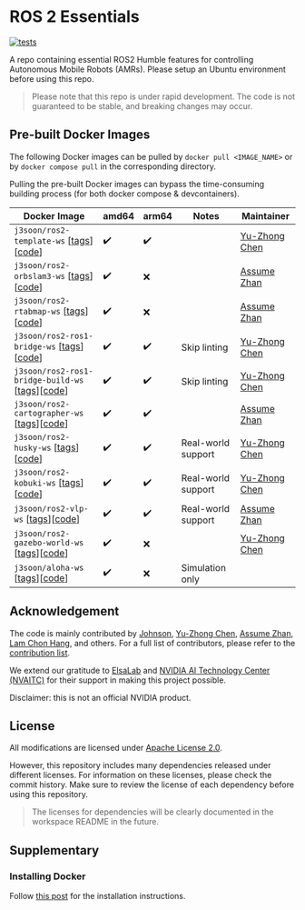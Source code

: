# ROS 2 Essentials

[![tests](https://img.shields.io/github/actions/workflow/status/j3soon/ros2-essentials/test-common.yaml?label=tests)](https://github.com/j3soon/ros2-essentials/actions/workflows/test-common.yaml)

A repo containing essential ROS2 Humble features for controlling Autonomous Mobile Robots (AMRs). Please setup an Ubuntu environment before using this repo.

> Please note that this repo is under rapid development. The code is not guaranteed to be stable, and breaking changes may occur.

## Pre-built Docker Images

The following Docker images can be pulled by `docker pull <IMAGE_NAME>` or by `docker compose pull` in the corresponding directory.

Pulling the pre-built Docker images can bypass the time-consuming building process (for both docker compose & devcontainers).

| Docker Image | amd64 | arm64 | Notes | Maintainer |
|--------------|-------|-------|-------|------------|
| `j3soon/ros2-template-ws` [[tags](https://hub.docker.com/r/j3soon/ros2-template-ws/tags)][[code](./template_ws)] | ✔️ | ✔️ | | [Yu-Zhong Chen](https://github.com/YuZhong-Chen) |
| `j3soon/ros2-orbslam3-ws` [[tags](https://hub.docker.com/r/j3soon/ros2-orbslam3-ws/tags)][[code](./orbslam3_ws)] | ✔️ | ❌ | | [Assume Zhan](https://github.com/Assume-Zhan) |
| `j3soon/ros2-rtabmap-ws` [[tags](https://hub.docker.com/r/j3soon/ros2-rtabmap-ws/tags)][[code](./rtabmap_ws)] | ✔️ | ❌ | | [Assume Zhan](https://github.com/Assume-Zhan) |
| `j3soon/ros2-ros1-bridge-ws` [[tags](https://hub.docker.com/r/j3soon/ros2-ros1-bridge-ws/tags)][[code](./ros1_bridge_ws)] | ✔️ | ✔️ | Skip linting | [Yu-Zhong Chen](https://github.com/YuZhong-Chen) |
| `j3soon/ros2-ros1-bridge-build-ws` [[tags](https://hub.docker.com/r/j3soon/ros2-ros1-bridge-build-ws/tags)][[code](./ros1_bridge_ws)] | ✔️ | ✔️ | Skip linting | [Yu-Zhong Chen](https://github.com/YuZhong-Chen) |
| `j3soon/ros2-cartographer-ws` [[tags](https://hub.docker.com/r/j3soon/ros2-cartographer-ws/tags)][[code](./cartographer_ws)] | ✔️ | ✔️ | | [Assume Zhan](https://github.com/Assume-Zhan) |
| `j3soon/ros2-husky-ws` [[tags](https://hub.docker.com/r/j3soon/ros2-husky-ws/tags)][[code](./husky_ws)] | ✔️ | ✔️ | Real-world support | [Yu-Zhong Chen](https://github.com/YuZhong-Chen) |
| `j3soon/ros2-kobuki-ws` [[tags](https://hub.docker.com/r/j3soon/ros2-kobuki-ws/tags)][[code](./kobuki_ws)] | ✔️ | ✔️ | Real-world support | [Yu-Zhong Chen](https://github.com/YuZhong-Chen) |
| `j3soon/ros2-vlp-ws` [[tags](https://hub.docker.com/r/j3soon/ros2-vlp-ws/tags)][[code](./vlp_ws)] | ✔️ | ✔️ | Real-world support | [Assume Zhan](https://github.com/Assume-Zhan) |
| `j3soon/ros2-gazebo-world-ws` [[tags](https://hub.docker.com/r/j3soon/ros2-gazebo-world-ws/tags)][[code](./gazebo_world_ws)] | ✔️ | ❌️ | | [Yu-Zhong Chen](https://github.com/YuZhong-Chen) |
| `j3soon/aloha-ws` [[tags](https://hub.docker.com/r/j3soon/ros2-aloha-ws/tags)][[code](./aloha_ws)] | ✔️ | ❌️ | Simulation only | |

## Acknowledgement

The code is mainly contributed by [Johnson](https://github.com/j3soon), [Yu-Zhong Chen](https://github.com/YuZhong-Chen), [Assume Zhan](https://github.com/Assume-Zhan), [Lam Chon Hang](https://github.com/ClassLongJoe1112), and others. For a full list of contributors, please refer to the [contribution list](https://github.com/j3soon/ros2-essentials/graphs/contributors).

We extend our gratitude to [ElsaLab][elsalab] and [NVIDIA AI Technology Center (NVAITC)][nvaitc] for their support in making this project possible.

[elsalab]: https://github.com/elsa-lab
[nvaitc]: https://github.com/NVAITC

Disclaimer: this is not an official NVIDIA product.

## License

All modifications are licensed under [Apache License 2.0](./LICENSE).

However, this repository includes many dependencies released under different licenses. For information on these licenses, please check the commit history. Make sure to review the license of each dependency before using this repository.

> The licenses for dependencies will be clearly documented in the workspace README in the future.

## Supplementary

### Installing Docker

Follow [this post](https://tutorial.j3soon.com/docker/installation/) for the installation instructions.
